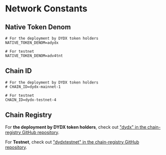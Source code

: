 # Network Constants

## Native Token Denom

```
# For the deployment by DYDX token holders
NATIVE_TOKEN_DENOM=adydx
```

```
# For testnet
NATIVE_TOKEN_DENOM=adv4tnt
```

## Chain ID

```
# For the deployment by DYDX token holders
# CHAIN_ID=dydx-mainnet-1
```

```
# For testnet
CHAIN_ID=dydx-testnet-4
```

## Chain Registry

For **the deployment by DYDX token holders**, check out ["dydx" in the chain-registry GitHub repository](https://github.com/cosmos/chain-registry/tree/master/dydx).

For **Testnet**, check out ["dydxtestnet" in the chain-registry GitHub repository](https://github.com/cosmos/chain-registry/tree/master/testnets/dydxtestnet).